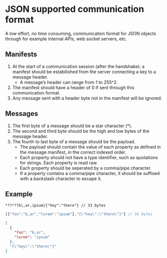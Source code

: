 # JSON supported communication format
A low effort, no time consuming, communication format for JSON objects through for example internal APIs, web socket servers, etc.

## Manifests
  1. At the start of a communication session (after the handshake): a manifest should be estabilished from the server connecting a key to a message header.
      -	A message’s header can range from 1 to 255^2.
  2. The manifest should have a header of 0 if sent through this communication format.
  3. Any message sent with a header byte not in the manifest will be ignored.
  
## Messages
  1. The first byte of a message should be a star character (*).
  2. The second and third byte should be the high and low bytes of the message header.
  2. The fourth to last byte of a message should be the payload.
      -	The payload should contain the value of each property as defined in the message manifest, in the correct indexed order.
      -	Each property should not have a type identifier, such as quotations for strings. Each property is read raw.
      -	Each property should be seperated by a comma/pipe character.
      -	If a property contains a comma/pipe character, it should be suffixed with a backslash character to escape it.

## Example
```
*??*??b\,ar,ipsum|{"hey":"there"} // 33 bytes
```
```js
[{"foo":"b,ar","lorem":"ipsum"},"{\"hey\":\"there\"}"] // 54 bytes
```
```json
[
  {
    "foo": "b,ar",
    "lorem": "ipsum"
  },
  "{\"hey\":\"there\"}"
]
```

